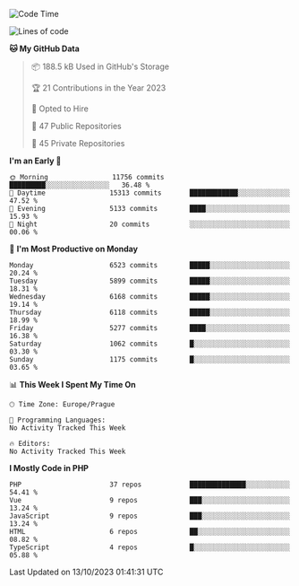 <!--START_SECTION:waka-->
![Code Time](http://img.shields.io/badge/Code%20Time-1%2C583%20hrs%2058%20mins-blue)

![Lines of code](https://img.shields.io/badge/From%20Hello%20World%20I%27ve%20Written-10.5%20million%20lines%20of%20code-blue)

**🐱 My GitHub Data** 

> 📦 188.5 kB Used in GitHub's Storage 
 > 
> 🏆 21 Contributions in the Year 2023
 > 
> 💼 Opted to Hire
 > 
> 📜 47 Public Repositories 
 > 
> 🔑 45 Private Repositories 
 > 
**I'm an Early 🐤** 

```text
🌞 Morning                11756 commits       █████████░░░░░░░░░░░░░░░░   36.48 % 
🌆 Daytime                15313 commits       ████████████░░░░░░░░░░░░░   47.52 % 
🌃 Evening                5133 commits        ████░░░░░░░░░░░░░░░░░░░░░   15.93 % 
🌙 Night                  20 commits          ░░░░░░░░░░░░░░░░░░░░░░░░░   00.06 % 
```
📅 **I'm Most Productive on Monday** 

```text
Monday                   6523 commits        █████░░░░░░░░░░░░░░░░░░░░   20.24 % 
Tuesday                  5899 commits        █████░░░░░░░░░░░░░░░░░░░░   18.31 % 
Wednesday                6168 commits        █████░░░░░░░░░░░░░░░░░░░░   19.14 % 
Thursday                 6118 commits        █████░░░░░░░░░░░░░░░░░░░░   18.99 % 
Friday                   5277 commits        ████░░░░░░░░░░░░░░░░░░░░░   16.38 % 
Saturday                 1062 commits        █░░░░░░░░░░░░░░░░░░░░░░░░   03.30 % 
Sunday                   1175 commits        █░░░░░░░░░░░░░░░░░░░░░░░░   03.65 % 
```


📊 **This Week I Spent My Time On** 

```text
🕑︎ Time Zone: Europe/Prague

💬 Programming Languages: 
No Activity Tracked This Week

🔥 Editors: 
No Activity Tracked This Week
```

**I Mostly Code in PHP** 

```text
PHP                      37 repos            ██████████████░░░░░░░░░░░   54.41 % 
Vue                      9 repos             ███░░░░░░░░░░░░░░░░░░░░░░   13.24 % 
JavaScript               9 repos             ███░░░░░░░░░░░░░░░░░░░░░░   13.24 % 
HTML                     6 repos             ██░░░░░░░░░░░░░░░░░░░░░░░   08.82 % 
TypeScript               4 repos             █░░░░░░░░░░░░░░░░░░░░░░░░   05.88 % 
```




 Last Updated on 13/10/2023 01:41:31 UTC
<!--END_SECTION:waka-->
<!--
**AlexKratky/AlexKratky** is a ✨ _special_ ✨ repository because its `README.md` (this file) appears on your GitHub profile.

Here are some ideas to get you started:

- 🔭 I’m currently working on ...
- 🌱 I’m currently learning ...
- 👯 I’m looking to collaborate on ...
- 🤔 I’m looking for help with ...
- 💬 Ask me about ...
- 📫 How to reach me: ...
- 😄 Pronouns: ...
- ⚡ Fun fact: ...
-->
